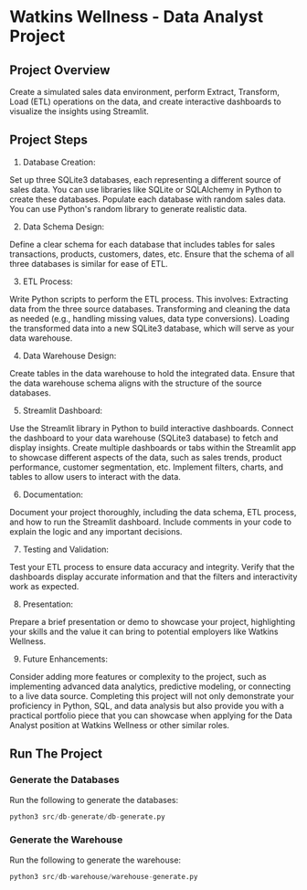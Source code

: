 # Watkins Wellness - Data Analyst Project

## Project Overview

Create a simulated sales data environment, perform Extract, Transform, Load (ETL) operations on the data, and create interactive dashboards to visualize the insights using Streamlit.

## Project Steps

1. Database Creation:

Set up three SQLite3 databases, each representing a different source of sales data. You can use libraries like SQLite or SQLAlchemy in Python to create these databases.
Populate each database with random sales data. You can use Python's random library to generate realistic data.

2. Data Schema Design:

Define a clear schema for each database that includes tables for sales transactions, products, customers, dates, etc. Ensure that the schema of all three databases is similar for ease of ETL.

3. ETL Process:

Write Python scripts to perform the ETL process. This involves:
Extracting data from the three source databases.
Transforming and cleaning the data as needed (e.g., handling missing values, data type conversions).
Loading the transformed data into a new SQLite3 database, which will serve as your data warehouse.

4. Data Warehouse Design:

Create tables in the data warehouse to hold the integrated data.
Ensure that the data warehouse schema aligns with the structure of the source databases.

5. Streamlit Dashboard:

Use the Streamlit library in Python to build interactive dashboards.
Connect the dashboard to your data warehouse (SQLite3 database) to fetch and display insights.
Create multiple dashboards or tabs within the Streamlit app to showcase different aspects of the data, such as sales trends, product performance, customer segmentation, etc.
Implement filters, charts, and tables to allow users to interact with the data.

6. Documentation:

Document your project thoroughly, including the data schema, ETL process, and how to run the Streamlit dashboard.
Include comments in your code to explain the logic and any important decisions.

7. Testing and Validation:

Test your ETL process to ensure data accuracy and integrity.
Verify that the dashboards display accurate information and that the filters and interactivity work as expected.

8. Presentation:

Prepare a brief presentation or demo to showcase your project, highlighting your skills and the value it can bring to potential employers like Watkins Wellness.

9. Future Enhancements:

Consider adding more features or complexity to the project, such as implementing advanced data analytics, predictive modeling, or connecting to a live data source.
Completing this project will not only demonstrate your proficiency in Python, SQL, and data analysis but also provide you with a practical portfolio piece that you can showcase when applying for the Data Analyst position at Watkins Wellness or other similar roles.

## Run The Project

### Generate the Databases

Run the following to generate the databases:

```python
python3 src/db-generate/db-generate.py
```

### Generate the Warehouse

Run the following to generate the warehouse:

```python
python3 src/db-warehouse/warehouse-generate.py
```
